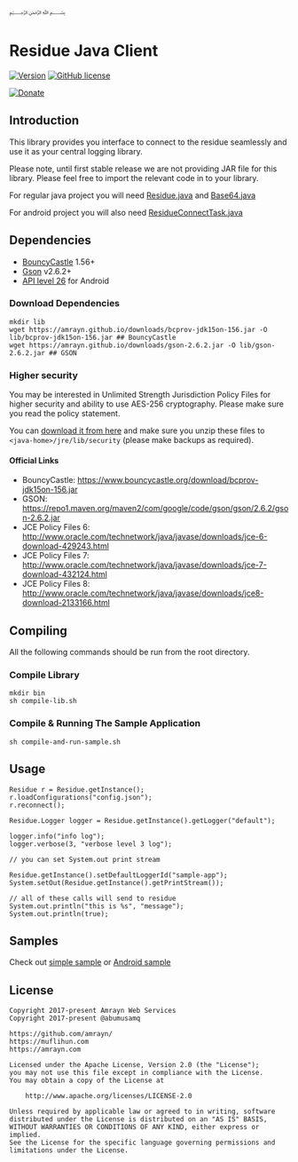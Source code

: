 ﷽

# Residue Java Client

[![Version](https://img.shields.io/github/release/amrayn/residue-java.svg)](https://github.com/amrayn/residue-java/releases/latest) [![GitHub license](https://img.shields.io/badge/License-Apache%202.0-blue.svg)](https://github.com/amrayn/residue-java/blob/master/LICENCE)

[![Donate](https://amrayn.github.io/donate.png?v2)](https://amrayn.com/donate)


## Introduction
This library provides you interface to connect to the residue seamlessly and use it as your central logging library.

Please note, until first stable release we are not providing JAR file for this library. Please feel free to import the relevant code in to your library.

For regular java project you will need [Residue.java](/src/com/amrayn/residue) and [Base64.java](/src/com/amrayn/residue/Base64.java)

For android project you will also need [ResidueConnectTask.java](/src/com/amrayn/residue/ResidueConnectTask.java)

## Dependencies

 * [BouncyCastle](http://www.bouncycastle.org/) 1.56+
 * [Gson](https://github.com/google/gson) v2.6.2+
 * [API level 26](https://developer.android.com/about/versions/oreo/android-8.0.html) for Android

### Download Dependencies

```
mkdir lib
wget https://amrayn.github.io/downloads/bcprov-jdk15on-156.jar -O lib/bcprov-jdk15on-156.jar ## BouncyCastle
wget https://amrayn.github.io/downloads/gson-2.6.2.jar -O lib/gson-2.6.2.jar ## GSON
```

### Higher security

You may be interested in Unlimited Strength Jurisdiction Policy Files for higher security and ability to use AES-256 cryptography. Please make sure you read the policy statement.

You can [download it from here](https://amrayn.github.io/downloads/UnlimitedJCEPolicyJDK7.zip) and make sure you unzip these files to `<java-home>/jre/lib/security` (please make backups as required).

#### Official Links

* BouncyCastle: https://www.bouncycastle.org/download/bcprov-jdk15on-156.jar
* GSON: https://repo1.maven.org/maven2/com/google/code/gson/gson/2.6.2/gson-2.6.2.jar
* JCE Policy Files 6: http://www.oracle.com/technetwork/java/javase/downloads/jce-6-download-429243.html
* JCE Policy Files 7: http://www.oracle.com/technetwork/java/javase/downloads/jce-7-download-432124.html
* JCE Policy Files 8: http://www.oracle.com/technetwork/java/javase/downloads/jce8-download-2133166.html

## Compiling

All the following commands should be run from the root directory.

### Compile Library

```
mkdir bin
sh compile-lib.sh
```

### Compile & Running The Sample Application

```
sh compile-and-run-sample.sh
```


## Usage
```
Residue r = Residue.getInstance();
r.loadConfigurations("config.json");
r.reconnect();

Residue.Logger logger = Residue.getInstance().getLogger("default");

logger.info("info log");
logger.verbose(3, "verbose level 3 log");

// you can set System.out print stream

Residue.getInstance().setDefaultLoggerId("sample-app");
System.setOut(Residue.getInstance().getPrintStream());

// all of these calls will send to residue
System.out.println("this is %s", "message");
System.out.println(true);

```

## Samples
Check out [simple sample](/simple-sample) or [Android sample](/samples/android-simple/Silencer)

## License
```
Copyright 2017-present Amrayn Web Services
Copyright 2017-present @abumusamq

https://github.com/amrayn/
https://muflihun.com
https://amrayn.com

Licensed under the Apache License, Version 2.0 (the "License");
you may not use this file except in compliance with the License.
You may obtain a copy of the License at

    http://www.apache.org/licenses/LICENSE-2.0

Unless required by applicable law or agreed to in writing, software
distributed under the License is distributed on an "AS IS" BASIS,
WITHOUT WARRANTIES OR CONDITIONS OF ANY KIND, either express or implied.
See the License for the specific language governing permissions and
limitations under the License.
```
